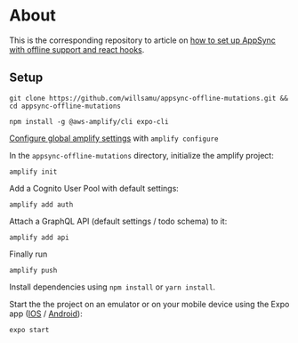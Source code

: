 # About

This is the corresponding repository to article on [how to set up AppSync with offline support and react hooks](https://dev.to/willsamu/how-to-get-aws-appsync-running-with-offline-support-and-react-hooks-678).

## Setup

```
git clone https://github.com/willsamu/appsync-offline-mutations.git && cd appsync-offline-mutations
```

```
npm install -g @aws-amplify/cli expo-cli
```
[Configure global amplify settings](https://docs.amplify.aws/cli/start/install#install-the-amplify-cli) with `amplify configure`

In the `appsync-offline-mutations` directory, initialize the amplify project:
```
amplify init
```
Add a Cognito User Pool with default settings:
```
amplify add auth
```
Attach a GraphQL API (default settings / todo schema) to it:
```
amplify add api
```
Finally run 
```
amplify push
```
Install dependencies using `npm install` or `yarn install`. 

Start the the project on an emulator or on your mobile device using the Expo app ([IOS](https://apps.apple.com/de/app/expo-client/id982107779) / [Android](https://play.google.com/store/apps/details?id=host.exp.exponent)):

```
expo start
``` 
